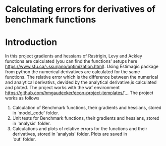 Calculating errors for derivatives of benchmark functions
=====================================================

Introduction
============

In this project gradients and hessians of Rastrigin, Levy and Ackley functions are calculated (you can find the functions' setups here https://www.sfu.ca/~ssurjano/optimization.html). Using Estimagic package from python the numerical derivatives are calculated for the same functions. The relative error which is the difference between the numerical and analytical derivativs, devided by the analytical derivative,is calculated and ploted.
The project works with the waf environment <https://github.com/hmgaudecker/econ-project-templates/>`_.
The project works as follows
1. Calculation of Benchmark functions, their gradients and hessians, stored in 'model_code' folder.
2. Unit tests for Benchmark functions, their gradients and hessians, stored in 'analysis' folder.
3. Calculations and plots of relative errors for the functions and their derivatives, stored in 'analysis' folder. Plots are saved in   
   'out' folder.
